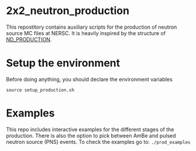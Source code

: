 # 2x2_neutron_production

This repostitory contains auxiliary scripts for the production of neutron source MC files at NERSC. It is heavily inspired by the structure of [ND_PRODUCTION](https://github.com/DUNE/ND_Production/tree/main). 


# Setup the environment

Before doing anything, you should declare the environment variables

`source setup_production.sh`

# Examples

This repo includes interactive examples for the different stages of the production. There is also the option to pick between AmBe and pulsed neutron source (PNS) events. To check the examples go to: `./prod_examples`

